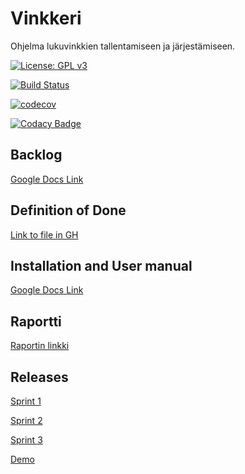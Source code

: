 ﻿# Vinkkeri
Ohjelma lukuvinkkien tallentamiseen ja järjestämiseen.

[![License: GPL v3](https://img.shields.io/badge/License-GPL%20v3-blue.svg)](https://github.com/nicohi/ryhmaryhma/blob/master/LICENSE)

[![Build Status](https://travis-ci.com/nicohi/ryhmaryhma.svg?branch=master)](https://travis-ci.com/nicohi/ryhmaryhma)

[![codecov](https://codecov.io/gh/nicohi/ryhmaryhma/branch/master/graph/badge.svg)](https://codecov.io/gh/nicohi/ryhmaryhma)

[![Codacy Badge](https://api.codacy.com/project/badge/Grade/bcb266eea14144ca988f7b6d41a43035)](https://www.codacy.com/app/nicohi/ryhmaryhma?utm_source=github.com&amp;utm_medium=referral&amp;utm_content=nicohi/ryhmaryhma&amp;utm_campaign=Badge_Grade)

## Backlog
[Google Docs Link](https://docs.google.com/spreadsheets/d/1UvyBTv1gYbayRUFBpsKucNMu47pkcVWUs_SA5q2V9Y0/edit?usp=sharing)

## Definition of Done
[Link to file in GH](https://github.com/nicohi/ryhmaryhma/blob/master/DOD.md)

## Installation and User manual
[Google Docs Link](https://docs.google.com/document/d/1cuBPcLQ9Msf1Ls8MFOFPtbdDIFzx-mSLNxMI2_telfA/edit?usp=sharing)

## Raportti
[Raportin linkki](https://docs.google.com/document/d/1FD9qaEEAe33172ooWjNe3b2Nvas8zFSNo2hzMi0dbGU/edit?usp=sharing)

## Releases
[Sprint 1](https://github.com/nicohi/ryhmaryhma/releases/tag/Sprint_1)

[Sprint 2](https://github.com/nicohi/ryhmaryhma/releases/tag/Sprint_2)

[Sprint 3](https://github.com/nicohi/ryhmaryhma/releases/tag/Sprint_3)

[Demo](https://github.com/nicohi/ryhmaryhma/releases/tag/Demo)
